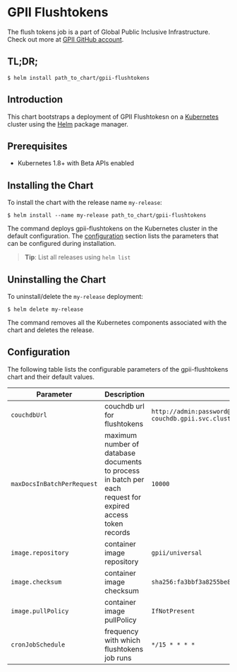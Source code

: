 # GPII Flushtokens

The flush tokens job is a part of Global Public Inclusive Infrastructure.
Check out more at [GPII GitHub account](https://github.com/gpii).

## TL;DR;

```console
$ helm install path_to_chart/gpii-flushtokens
```

## Introduction

This chart bootstraps a deployment of GPII Flushtokesn on a [Kubernetes](http://kubernetes.io) cluster using the [Helm](https://helm.sh) package manager.

## Prerequisites
  - Kubernetes 1.8+ with Beta APIs enabled

## Installing the Chart

To install the chart with the release name `my-release`:

```console
$ helm install --name my-release path_to_chart/gpii-flushtokens
```

The command deploys gpii-flushtokens on the Kubernetes cluster in the default configuration. The [configuration](#configuration) section lists the parameters that can be configured during installation.

> **Tip**: List all releases using `helm list`

## Uninstalling the Chart

To uninstall/delete the `my-release` deployment:

```console
$ helm delete my-release
```

The command removes all the Kubernetes components associated with the chart and deletes the release.

## Configuration

The following table lists the configurable parameters of the gpii-flushtokens chart and their default values.

Parameter | Description | Default
--- | --- | ---
`couchdbUrl` | couchdb url for flushtokens | `http://admin:password@couchdb-svc-couchdb.gpii.svc.cluster.local:5984/gpii`
`maxDocsInBatchPerRequest` | maximum number of database documents to process in batch per each request for expired access token records | `10000`
`image.repository` | container image repository | `gpii/universal`
`image.checksum` | container image checksum | `sha256:fa3bbf3a8255be83552da35b84a1a005d5cb3a44627510171a5a5eb11b2aea89`
`image.pullPolicy` | container image pullPolicy | `IfNotPresent`
`cronJobSchedule` | frequency with which flushtokens job runs | `*/15 * * * *`
